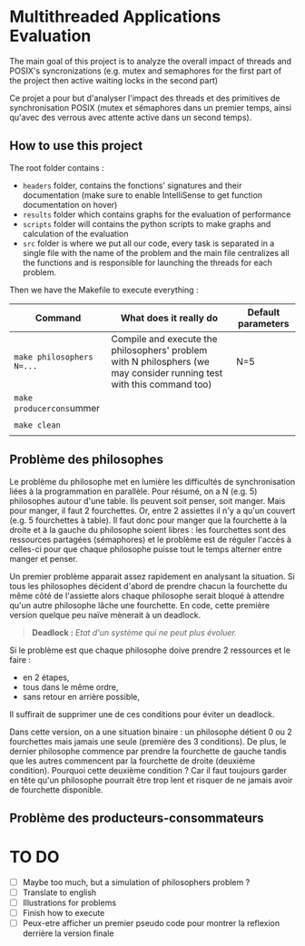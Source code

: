 # Multithreaded Applications Evaluation

The main goal of this project is to analyze the overall impact of threads and POSIX's syncronizations (e.g. mutex and semaphores for the first part of the project then active waiting locks in the second part)

Ce projet a pour but d'analyser l'impact des threads et des primitives de synchronisation POSIX (mutex et sémaphores dans un premier temps, ainsi qu'avec des verrous avec attente active dans un second temps).

## How to use this project

The root folder contains :

* `headers` folder, contains the fonctions' signatures and their documentation (make sure to enable IntelliSense to get function documentation on hover)
* `results` folder which contains graphs for the evaluation of performance
* `scripts` folder will contains the python scripts to make graphs and calculation of the evaluation
* `src` folder is where we put all our code, every task is separated in a single file with the name of the problem and the main file centralizes all the functions and is responsible for launching the threads for each problem.

Then we have the Makefile to execute everything :

| Command                     | What does it really do                                                                                                 | Default parameters |
| --------------------------- | ---------------------------------------------------------------------------------------------------------------------- | ------------------ |
| `make philosophers N=...` | Compile and execute the philosophers' problem with N philosphers (we may consider running test with this command too) | N=5                |
| `make producercons`ummer  |                                                                                                                        |                    |
|                             |                                                                                                                        |                    |
| `make clean`              |                                                                                                                        |                    |
|                             |                                                                                                                        |                    |

## Problème des philosophes

Le problème du philosophe met en lumière les difficultés de synchronisation liées à la programmation en parallèle. Pour résumé, on a N (e.g. 5) philosophes autour d'une table. Ils peuvent soit penser, soit manger. Mais pour manger, il faut 2 fourchettes. Or, entre 2 assiettes il n'y a qu'un couvert (e.g. 5 fourchettes à table). Il faut donc pour manger que la fourchette à la droite et à la gauche du philosophe soient libres : les fourchettes sont des ressources partagées (sémaphores) et le problème est de réguler l'accès à celles-ci pour que chaque philosophe puisse tout le temps alterner entre manger et penser.

Un premier problème apparait assez rapidement en analysant la situation. Si tous les philosophes décident d'abord de prendre chacun la fourchette du même côté de l'assiette alors chaque philosophe serait bloqué à attendre qu'un autre philosophe lâche une fourchette. En code, cette première version quelque peu naïve mènerait à un deadlock.

> **Deadlock :** *Etat d'un système qui ne peut plus évoluer.*

Si le problème est que chaque philosophe doive prendre 2 ressources et le faire :

- en 2 étapes,
- tous dans le même ordre,
- sans retour en arrière possible,

Il suffirait de supprimer une de ces conditions pour éviter un deadlock.

Dans cette version, on a une situation binaire : un philosophe détient 0 ou 2 fourchettes mais jamais une seule (première des 3 conditions). De plus, le dernier philosophe commence par prendre la fourchette de gauche tandis que les autres commencent par la fourchette de droite (deuxième condition). Pourquoi cette deuxième condition ? Car il faut toujours garder en tête qu'un philosophe pourrait être trop lent et risquer de ne jamais avoir de fourchette disponible.

## Problème des producteurs-consommateurs

# TO DO

* [ ] Maybe too much, but a simulation of philosophers problem ?
* [ ] Translate to english
* [ ] Illustrations for problems
* [ ] Finish how to execute
* [ ] Peux-etre afficher un premier pseudo code pour montrer la reflexion derrière la version finale
